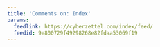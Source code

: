 ```yaml
---
title: 'Comments on: Index'
params:
  feedlink: https://cyberzettel.com/index/feed/
  feedid: 9e800729f49298268e82fdaa53069f19
---
```

